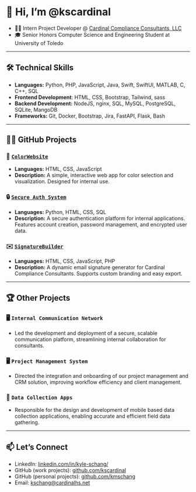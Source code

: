
# 👋 Hi, I’m @kscardinal

- 🐦‍🔥 Intern Project Developer @ [Cardinal Compliance Consultants, LLC](https://cardinalhs.net/)
- 🎓 Senior Honors Computer Science and Engineering Student at University of Toledo

---

## 🛠️ Technical Skills

- **Languages:** Python, PHP, JavaScript, Java, Swift, SwiftUI, MATLAB, C, C++, SQL
- **Frontend Development**: HTML, CSS, Bootstrap, Tailwind, sass
- **Backend Development:** NodeJS, nginx, SQL, MySQL, PostgreSQL, SQLite, MangoDB
- **Frameworks:** Git, Docker, Bootstrap, Jira, FastAPI, Flask, Bash

---

## 🐦‍🔥 GitHub Projects

### 🎨 [`ColorWebsite`](https://github.com/kscardinal/ColorWebsite)

- **Languages:** HTML, CSS, JavaScript
- **Description:** A simple, interactive web app for color selection and visualization. Designed for internal use. 

### 🔒 [`Secure Auth System`](https://github.com/kscardinal/secure-auth-system)

- **Languages:** Python, HTML, CSS, SQL
- **Description:** A secure authentication platform for internal applications. Features account creation, password management, and encrypted user data.

### ✉️ [`SignatureBuilder`](https://github.com/kscardinal/SignatureBuilder)

- **Languages:** HTML, CSS, JavaScript, PHP
- **Description:** A dynamic email signature generator for Cardinal Compliance Consultants. Supports custom branding and easy export.

---

## 🏆 Other Projects

### 🖥️ `Internal Communication Network`

- Led the development and deployment of a secure, scalable communication platform, streamlining internal collaboration for consultants.

### 🖥️ `Project Management System`

- Directed the integration and onboarding of our project management and CRM solution, improving workflow efficiency and client management.

### 📱 `Data Collection Apps`

- Responsible for the design and development of mobile based data collection applications, enabling accurate and efficient field data gathering.

---

## 📫 Let’s Connect

- LinkedIn: [linkedin.com/in/kyle-schang/](linkedin.com/in/kyle-schang/)
- GitHub (work projects): [github.com/kscardinal](github.com/kscardinal)
- GitHub (personal projects): [github.com/kmschang](github.com/kmschang)
- Email: [kschang@cardinalhs.net](mailto:kschang@cardinalhs.net)
